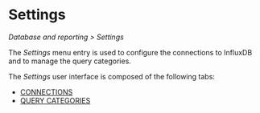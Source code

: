 # Settings

 *Database and reporting > Settings*

The *Settings* menu entry is used to configure the connections to InfluxDB and to manage the query categories.

The *Settings* user interface is composed of the following tabs:  
  - [CONNECTIONS](./03a_Connections.md)  
  - [QUERY CATEGORIES](./03b_QueryCategories.md)
